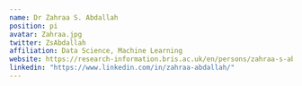 ```yaml
---
name: Dr Zahraa S. Abdallah
position: pi
avatar: Zahraa.jpg
twitter: ZsAbdallah
affiliation: Data Science, Machine Learning
website: https://research-information.bris.ac.uk/en/persons/zahraa-s-abdallah
linkedin: "https://www.linkedin.com/in/zahraa-abdallah/"
---
```

